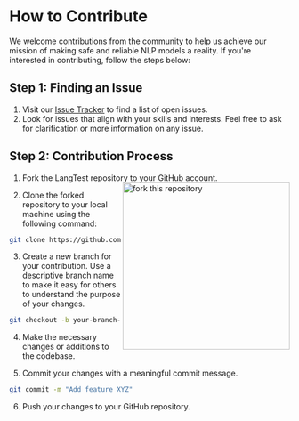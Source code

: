 # How to Contribute

We welcome contributions from the community to help us achieve our mission of making safe and reliable NLP models a reality. If you're interested in contributing, follow the steps below:

## Step 1: Finding an Issue

1. Visit our [Issue Tracker](https://github.com/YourUsername/LangTest/issues) to find a list of open issues.
2. Look for issues that align with your skills and interests. Feel free to ask for clarification or more information on any issue.

## Step 2: Contribution Process

1. Fork the LangTest repository to your GitHub account. <img align="right" width="300" src="https://firstcontributions.github.io/assets/Readme/fork.png" alt="fork this repository" />


2. Clone the forked repository to your local machine using the following command:

```bash
git clone https://github.com/YourUsername/LangTest.git
```

3. Create a new branch for your contribution. Use a descriptive branch name to make it easy for others to understand the purpose of your changes.

```bash
git checkout -b your-branch-name
```

4. Make the necessary changes or additions to the codebase.

5. Commit your changes with a meaningful commit message.

```bash
git commit -m "Add feature XYZ" 
```

6. Push your changes to your GitHub repository.
